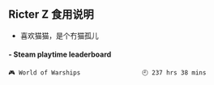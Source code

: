 ## Ricter Z 食用说明
- 喜欢猫猫，是个冇猫孤儿

<!-- steam-box start -->
#### - Steam playtime leaderboard
```text
🎮 World of Warships                 🕘 237 hrs 38 mins
```
<!-- Powered by https://github.com/YouEclipse/steam-box . -->
<!-- steam-box end -->
